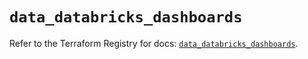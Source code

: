# `data_databricks_dashboards`

Refer to the Terraform Registry for docs: [`data_databricks_dashboards`](https://registry.terraform.io/providers/databricks/databricks/1.72.0/docs/data-sources/dashboards).
